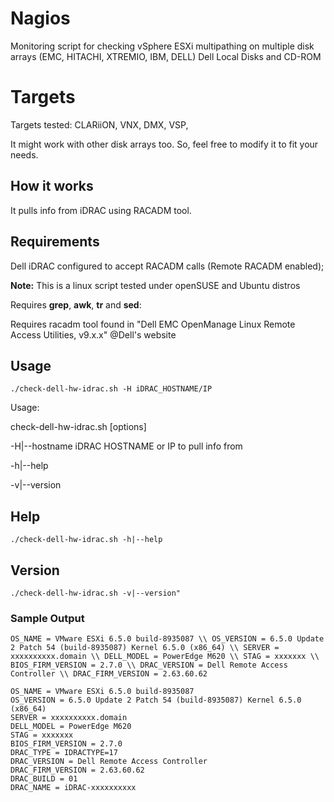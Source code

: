# Nagios
Monitoring script for checking vSphere ESXi multipathing on multiple disk arrays (EMC, HITACHI, XTREMIO, IBM, DELL) Dell Local Disks and CD-ROM

# Targets
Targets tested: CLARiiON, VNX, DMX, VSP, 

It might work with other disk arrays too. So, feel free to modify it to fit your needs.

## How it works
It pulls info from iDRAC using RACADM tool.

## Requirements
Dell iDRAC configured to accept RACADM calls (Remote RACADM enabled);

**Note:** This is a linux script tested under openSUSE and Ubuntu distros

Requires **grep**, **awk**, **tr** and **sed**:

Requires racadm tool found in "Dell EMC OpenManage Linux Remote Access Utilities, v9.x.x" @Dell's website

## Usage
    ./check-dell-hw-idrac.sh -H iDRAC_HOSTNAME/IP
    
Usage:

check-dell-hw-idrac.sh [options]

-H|--hostname iDRAC HOSTNAME or IP to pull info from

-h|--help

-v|--version

## Help
    ./check-dell-hw-idrac.sh -h|--help

## Version
    ./check-dell-hw-idrac.sh -v|--version"

### Sample Output
	OS_NAME = VMware ESXi 6.5.0 build-8935087 \\ OS_VERSION = 6.5.0 Update 2 Patch 54 (build-8935087) Kernel 6.5.0 (x86_64) \\ SERVER = xxxxxxxxxx.domain \\ DELL_MODEL = PowerEdge M620 \\ STAG = xxxxxxx \\ BIOS_FIRM_VERSION = 2.7.0 \\ DRAC_VERSION = Dell Remote Access Controller \\ DRAC_FIRM_VERSION = 2.63.60.62
	
	OS_NAME = VMware ESXi 6.5.0 build-8935087
	OS_VERSION = 6.5.0 Update 2 Patch 54 (build-8935087) Kernel 6.5.0 (x86_64)
	SERVER = xxxxxxxxxx.domain
	DELL_MODEL = PowerEdge M620
	STAG = xxxxxxx
	BIOS_FIRM_VERSION = 2.7.0
	DRAC_TYPE = IDRACTYPE=17
	DRAC_VERSION = Dell Remote Access Controller
	DRAC_FIRM_VERSION = 2.63.60.62
	DRAC_BUILD = 01
	DRAC_NAME = iDRAC-xxxxxxxxxx
